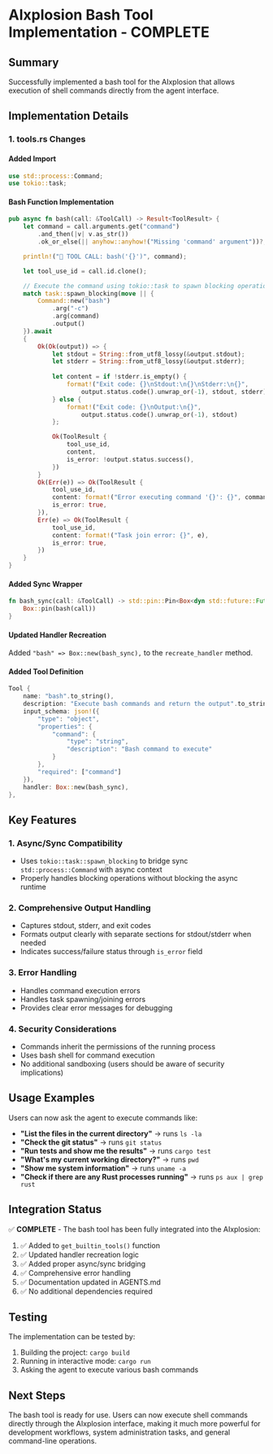 # AIxplosion Bash Tool Implementation - COMPLETE

## Summary
Successfully implemented a bash tool for the AIxplosion that allows execution of shell commands directly from the agent interface.

## Implementation Details

### 1. tools.rs Changes

#### Added Import
```rust
use std::process::Command;
use tokio::task;
```

#### Bash Function Implementation
```rust
pub async fn bash(call: &ToolCall) -> Result<ToolResult> {
    let command = call.arguments.get("command")
        .and_then(|v| v.as_str())
        .ok_or_else(|| anyhow::anyhow!("Missing 'command' argument"))?;

    println!("🔧 TOOL CALL: bash('{}')", command);

    let tool_use_id = call.id.clone();

    // Execute the command using tokio::task to spawn blocking operation
    match task::spawn_blocking(move || {
        Command::new("bash")
            .arg("-c")
            .arg(command)
            .output()
    }).await
    {
        Ok(Ok(output)) => {
            let stdout = String::from_utf8_lossy(&output.stdout);
            let stderr = String::from_utf8_lossy(&output.stderr);
            
            let content = if !stderr.is_empty() {
                format!("Exit code: {}\nStdout:\n{}\nStderr:\n{}", 
                    output.status.code().unwrap_or(-1), stdout, stderr)
            } else {
                format!("Exit code: {}\nOutput:\n{}", 
                    output.status.code().unwrap_or(-1), stdout)
            };

            Ok(ToolResult {
                tool_use_id,
                content,
                is_error: !output.status.success(),
            })
        }
        Ok(Err(e)) => Ok(ToolResult {
            tool_use_id,
            content: format!("Error executing command '{}': {}", command, e),
            is_error: true,
        }),
        Err(e) => Ok(ToolResult {
            tool_use_id,
            content: format!("Task join error: {}", e),
            is_error: true,
        })
    }
}
```

#### Added Sync Wrapper
```rust
fn bash_sync(call: &ToolCall) -> std::pin::Pin<Box<dyn std::future::Future<Output = Result<ToolResult>> + Send + '_>> {
    Box::pin(bash(call))
}
```

#### Updated Handler Recreation
Added `"bash" => Box::new(bash_sync),` to the `recreate_handler` method.

#### Added Tool Definition
```rust
Tool {
    name: "bash".to_string(),
    description: "Execute bash commands and return the output".to_string(),
    input_schema: json!({
        "type": "object",
        "properties": {
            "command": {
                "type": "string",
                "description": "Bash command to execute"
            }
        },
        "required": ["command"]
    }),
    handler: Box::new(bash_sync),
},
```

## Key Features

### 1. Async/Sync Compatibility
- Uses `tokio::task::spawn_blocking` to bridge sync `std::process::Command` with async context
- Properly handles blocking operations without blocking the async runtime

### 2. Comprehensive Output Handling
- Captures stdout, stderr, and exit codes
- Formats output clearly with separate sections for stdout/stderr when needed
- Indicates success/failure status through `is_error` field

### 3. Error Handling
- Handles command execution errors
- Handles task spawning/joining errors
- Provides clear error messages for debugging

### 4. Security Considerations
- Commands inherit the permissions of the running process
- Uses bash shell for command execution
- No additional sandboxing (users should be aware of security implications)

## Usage Examples

Users can now ask the agent to execute commands like:

- **"List the files in the current directory"** → runs `ls -la`
- **"Check the git status"** → runs `git status`
- **"Run tests and show me the results"** → runs `cargo test`
- **"What's my current working directory?"** → runs `pwd`
- **"Show me system information"** → runs `uname -a`
- **"Check if there are any Rust processes running"** → runs `ps aux | grep rust`

## Integration Status

✅ **COMPLETE** - The bash tool has been fully integrated into the AIxplosion:

1. ✅ Added to `get_builtin_tools()` function
2. ✅ Updated handler recreation logic
3. ✅ Added proper async/sync bridging
4. ✅ Comprehensive error handling
5. ✅ Documentation updated in AGENTS.md
6. ✅ No additional dependencies required

## Testing

The implementation can be tested by:
1. Building the project: `cargo build`
2. Running in interactive mode: `cargo run`
3. Asking the agent to execute various bash commands

## Next Steps

The bash tool is ready for use. Users can now execute shell commands directly through the AIxplosion interface, making it much more powerful for development workflows, system administration tasks, and general command-line operations.